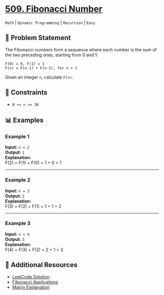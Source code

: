 # [509. Fibonacci Number](https://leetcode.com/problems/fibonacci-number/description/)
`Math` | `Dynamic Programming` | `Recursion` | `Easy`

## 📝 Problem Statement
The Fibonacci numbers form a sequence where each number is the sum of the two preceding ones, starting from 0 and 1:

```
F(0) = 0, F(1) = 1
F(n) = F(n-1) + F(n-2), for n > 1
```

Given an integer `n`, calculate `F(n)`.

## 🔢 Constraints
- `0 <= n <= 30`

## 📊 Examples

### Example 1
**Input:** `n = 2`  
**Output:** `1`  
**Explanation:**  
F(2) = F(1) + F(0) = 1 + 0 = 1

---

### Example 2
**Input:** `n = 3`  
**Output:** `2`  
**Explanation:**  
F(3) = F(2) + F(1) = 1 + 1 = 2

---

### Example 3
**Input:** `n = 4`  
**Output:** `3`  
**Explanation:**  
F(4) = F(3) + F(2) = 2 + 1 = 3

## 🔗 Additional Resources
- [LeetCode Solution](https://leetcode.com/problems/fibonacci-number/solutions/)
- [Fibonacci Applications](https://en.wikipedia.org/wiki/Fibonacci_number#Applications)
- [Matrix Explanation](https://mathworld.wolfram.com/FibonacciQ-Matrix.html)

